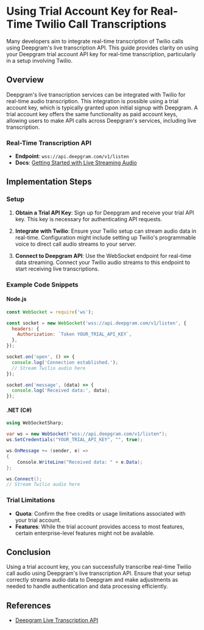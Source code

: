 # Using Trial Account Key for Real-Time Twilio Call Transcriptions

Many developers aim to integrate real-time transcription of Twilio calls using Deepgram's live transcription API. This guide provides clarity on using your Deepgram trial account API key for real-time transcription, particularly in a setup involving Twilio.

## Overview

Deepgram's live transcription services can be integrated with Twilio for real-time audio transcription. This integration is possible using a trial account key, which is typically granted upon initial signup with Deepgram. A trial account key offers the same functionality as paid account keys, allowing users to make API calls across Deepgram's services, including live transcription.

### Real-Time Transcription API
- **Endpoint**: `wss://api.deepgram.com/v1/listen`
- **Docs**: [Getting Started with Live Streaming Audio](https://developers.deepgram.com/docs/getting-started-with-live-streaming-audio)

## Implementation Steps

### Setup

1. **Obtain a Trial API Key**: Sign up for Deepgram and receive your trial API key. This key is necessary for authenticating API requests.

2. **Integrate with Twilio**: Ensure your Twilio setup can stream audio data in real-time. Configuration might include setting up Twilio's programmable voice to direct call audio streams to your server.

3. **Connect to Deepgram API**: Use the WebSocket endpoint for real-time data streaming. Connect your Twilio audio streams to this endpoint to start receiving live transcriptions.

### Example Code Snippets

#### Node.js
```javascript
const WebSocket = require('ws');

const socket = new WebSocket('wss://api.deepgram.com/v1/listen', {
  headers: {
    Authorization: `Token YOUR_TRIAL_API_KEY`,
  },
});

socket.on('open', () => {
  console.log('Connection established.');
  // Stream Twilio audio here
});

socket.on('message', (data) => {
  console.log('Received data:', data);
});
```

#### .NET (C#)
```csharp
using WebSocketSharp;

var ws = new WebSocket("wss://api.deepgram.com/v1/listen");
ws.SetCredentials("YOUR_TRIAL_API_KEY", "", true);

ws.OnMessage += (sender, e) => 
{
    Console.WriteLine("Received data: " + e.Data);
};

ws.Connect();
// Stream Twilio audio here
```

### Trial Limitations

- **Quota**: Confirm the free credits or usage limitations associated with your trial account.
- **Features**: While the trial account provides access to most features, certain enterprise-level features might not be available.

## Conclusion

Using a trial account key, you can successfully transcribe real-time Twilio call audio using Deepgram's live transcription API. Ensure that your setup correctly streams audio data to Deepgram and make adjustments as needed to handle authentication and data processing efficiently.

## References

- [Deepgram Live Transcription API](https://developers.deepgram.com/docs/getting-started-with-live-streaming-audio)